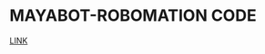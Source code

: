 #  MAYABOT-ROBOMATION CODE

[LINK](https://github.com/Drewmnhs1771/FUTURE-ENGINEERS-PRO25/blob/6b0d56b14017e054b9cb6cb9f196f41f13da0174/others/MAYABOT_ROBOMATION_CODE.nsh)
